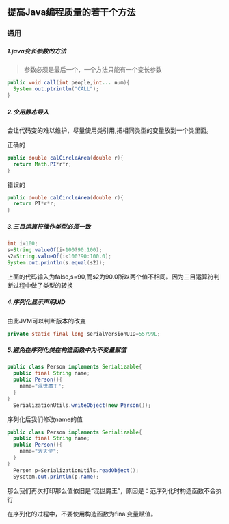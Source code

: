 ## 提高Java编程质量的若干个方法

### 通用

##### 1.java变长参数的方法

> 参数必须是最后一个，一个方法只能有一个变长参数

```JAVA
public void call(int people,int... num){
  System.out.ptrintln("CALL");  
}
```

##### 2.少用静态导入

会让代码变的难以维护，尽量使用类引用,把相同类型的变量放到一个类里面。

正确的

```JAVA
public double calCircleArea(double r){
  return Math.PI*r*r;
}
```

错误的

```java
public double calCircleArea(double r){
  return PI*r*r;
}
```

##### 3.三目运算符操作类型必须一致

```java
int i=100;
s=String.valueOf(i<100?90:100);
s2=String.valueOf(i<100?90:100.0);
System.out.println(s.equal(s2));
```

上面的代码输入为false,s=90,而s2为90.0所以两个值不相同。因为三目运算符判断过程中做了类型的转换

##### 4.序列化显示声明UID

由此JVM可以判断版本的改变

```JAVA
private static final long serialVersionUID=55799L;
```

##### 5.避免在序列化类在构造函数中为不变量赋值

```java
public class Person implements Serializable{
  public final String name;
  public Person(){
    name="混世魔王";
  }
}
  SerializationUtils.writeObject(new Person());

```

序列化后我们修改name的值

```java
public class Person implements Serializable{
  public final String name;
  public Person(){
    name="大天使";
  }
}
  Person p=SerializationUtils.readObject();
  Sysetem.out.println(p.name); 
```

那么我们再次打印那么值依旧是“混世魔王”，原因是：范序列化时构造函数不会执行

在序列化的过程中，不要使用构造函数为final变量赋值。